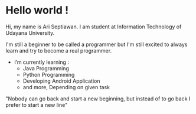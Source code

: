 # Hello world !
Hi, my name is Ari Septiawan. I am student at Information Technology of Udayana University.

I'm still a beginner to be called a programmer but I'm still excited to always learn and try to become a real programmer.
- I’m currently learning :
    - Java Programming
    - Python Programming
    - Developing Android Application 
    - and more, Depending on given task 

"Nobody can go back and start a new beginning, but instead of to go back I prefer to start a new line"
